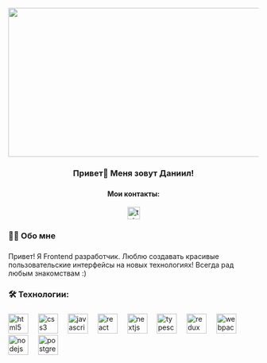 <br clear="both">

<div align="center">
  <img height="300" width="600" src="https://www.google.com/url?sa=i&url=https%3A%2F%2Fgifer.com%2Fru%2FQAi&psig=AOvVaw2Z_ehEu_XnCG-O0T4TAUNJ&ust=1742490563797000&source=images&cd=vfe&opi=89978449&ved=0CBMQjRxqFwoTCOCxwK3RlowDFQAAAAAdAAAAABAE"  />
</div>

###

<h3 align="center">Привет👋 Меня зовут Даниил!</h3>

###

<div align="center">
  <h4>
    Мои контакты:
  </h4>
  <a href="https://t.me/EternalTempter" target="_blank">
    <img src="https://img.shields.io/static/v1?message=Telegram&logo=telegram&label=&color=2CA5E0&logoColor=white&labelColor=&style=for-the-badge" height="25" alt="telegram logo"  />
  </a>
</div>

###

<h3 align="left">👩‍💻  Обо мне</h3>

###

<p align="left">Привет! Я Frontend разработчик. Люблю создавать красивые пользовательские интерфейсы на новых технологиях! Всегда рад любым знакомствам :)</p>

###

<h3 align="left">🛠 Технологии:</h3>

###

<div align="left">
  <img src="https://cdn.jsdelivr.net/gh/devicons/devicon/icons/html5/html5-original.svg" height="40" alt="html5 logo"  />
  <img width="12" />
  <img src="https://cdn.jsdelivr.net/gh/devicons/devicon/icons/css3/css3-original.svg" height="40" alt="css3 logo"  />
  <img width="12" />
  <img src="https://cdn.jsdelivr.net/gh/devicons/devicon/icons/javascript/javascript-original.svg" height="40" alt="javascript logo"  />
  <img width="12" />
  <img src="https://cdn.jsdelivr.net/gh/devicons/devicon/icons/react/react-original.svg" height="40" alt="react logo"  />
  <img width="12" />
  <img src="https://www.svgrepo.com/show/354113/nextjs-icon.svg" height="40" alt="nextjs logo"  />
  <img width="12" />
  <img src="https://www.svgrepo.com/show/306891/typescript.svg" height="40" alt="typescript logo"  />
  <img width="12" />
  <img src="https://www.svgrepo.com/show/306657/redux.svg" height="40" alt="redux logo"  />
  <img width="12" />
  <img src="https://cdn.simpleicons.org/webpack/8DD6F9" height="40" alt="webpack logo"  />
  <img width="12" />
  <img src="https://www.svgrepo.com/show/314393/node-js.svg" height="40" alt="nodejs logo"  />
  <img width="12" />
  <img src="https://skillicons.dev/icons?i=postgres" height="40" alt="postgresql logo"  />
</div>

###
